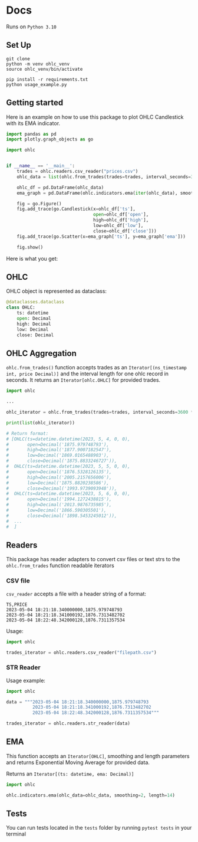 # Docs

Runs on `Python 3.10`
## Set Up
```
git clone
python -m venv ohlc_venv 
source ohlc_venv/bin/activate

pip install -r requirements.txt
python usage_example.py

```

## Getting started

Here is an example on how to use this package to plot OHLC Candlestick with its EMA indicator.

```python
import pandas as pd
import plotly.graph_objects as go

import ohlc


if __name__ == '__main__':
    trades = ohlc.readers.csv_reader("prices.csv")
    ohlc_data = list(ohlc.from_trades(trades=trades, interval_seconds=3600 * 24))

    ohlc_df = pd.DataFrame(ohlc_data)
    ema_graph = pd.DataFrame(ohlc.indicators.ema(iter(ohlc_data), smoothing=2, length=7), columns=['ts', 'ema'])

    fig = go.Figure()
    fig.add_trace(go.Candlestick(x=ohlc_df['ts'],
                                 open=ohlc_df['open'],
                                 high=ohlc_df['high'],
                                 low=ohlc_df['low'],
                                 close=ohlc_df['close']))
    fig.add_trace(go.Scatter(x=ema_graph['ts'], y=ema_graph['ema']))

    fig.show()
```

Here is what you get:


## OHLC
OHLC object is represented as dataclass:
```python
@dataclasses.dataclass
class OHLC:
    ts: datetime
    open: Decimal
    high: Decimal
    low: Decimal
    close: Decimal
```

## OHLC Aggregation
`ohlc.from_trades()` function accepts trades as an `Iterator[(ns_timestamp int, price Decimal)]` 
and the interval length for one ohlc record in seconds. It returns an `Iterator[ohlc.OHLC]` for provided trades.
```python
import ohlc

...

ohlc_iterator = ohlc.from_trades(trades=trades, interval_seconds=3600 * 24)

print(list(ohlc_iterator))

# Return format:
# [OHLC(ts=datetime.datetime(2023, 5, 4, 0, 0),
#       open=Decimal('1875.979748793'),
#       high=Decimal('1877.9007182547'),
#       low=Decimal('1869.0165488903'),
#       close=Decimal('1875.8833246727')),
#  OHLC(ts=datetime.datetime(2023, 5, 5, 0, 0),
#       open=Decimal('1876.5328126135'),
#       high=Decimal('2005.2157656006'),
#       low=Decimal('1875.8820238586'),
#       close=Decimal('1993.9739093948')),
#  OHLC(ts=datetime.datetime(2023, 5, 6, 0, 0),
#       open=Decimal('1994.1272438815'),
#       high=Decimal('2013.9876735985'),
#       low=Decimal('1866.590305501'),
#       close=Decimal('1898.5453245012')),
#  ...
#  ]
```



## Readers
This package has reader adapters 
to convert csv files or text strs to the `ohlc.from_trades` function readable iterators
### CSV file
`csv_reader` accepts a file with a header string of a format:
```
TS,PRICE
2023-05-04 18:21:18.340000000,1875.979748793
2023-05-04 18:21:18.341000192,1876.7313482702
2023-05-04 18:22:48.342000128,1876.7311357534
```
Usage:
```python
import ohlc

trades_iterator = ohlc.readers.csv_reader("filepath.csv")
```
### STR Reader
Usage example:
```python
import ohlc

data = """2023-05-04 18:21:18.340000000,1875.979748793
          2023-05-04 18:21:18.341000192,1876.7313482702
          2023-05-04 18:22:48.342000128,1876.7311357534"""

trades_iterator = ohlc.readers.str_reader(data)
```

## EMA
This function accepts an `Iterator[OHLC]`, smoothing and length parameters 
and returns Exponential Moving Average for provided data.

Returns an `Iterator[(ts: datetime, ema: Decimal)]`
```python
import ohlc

ohlc.indicators.ema(ohlc_data=ohlc_data, smoothing=2, length=14)

```

## Tests

You can run tests located in the `tests` folder by running `pytest tests` in your terminal